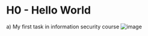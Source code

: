 # H0 - Hello World
a) My first task in information security course
![image](https://github.com/eleonorabiolo/InformationSecurity/assets/71267403/64011f53-bff8-4014-bf61-de7c5046d313)


